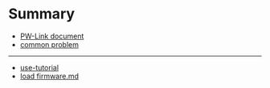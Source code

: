 # Summary

* [PW-Link document](README.md)
* [common problem](common-problem.md)

---

* [use-tutorial](use-tutorial.md)
* [load firmware.md](load-firmware.md.md)



